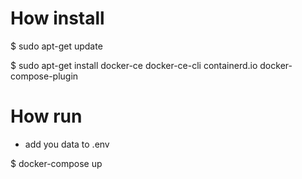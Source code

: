 # How install
$ sudo apt-get update

$ sudo apt-get install docker-ce docker-ce-cli containerd.io docker-compose-plugin
# How run
- add you data to .env

$ docker-compose up
